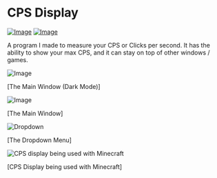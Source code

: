 # CPS Display

[![Image](https://img.shields.io/badge/Download-V1.0-success?style=for-the-badge)](https://github.com/Basicprogrammer10/CPS/releases/download/1.0.0/CPS.exe) [![Image](https://img.shields.io/badge/.NET-V4.7.2+-informational?style=for-the-badge)](https://dotnet.microsoft.com/)

A program I made to measure your CPS or Clicks per second. It has the ability to show your max CPS, and it can stay on top of other windows / games.

![Image](https://i.imgur.com/hqPBAew.png)

[The Main Window (Dark Mode)]

![Image](https://i.imgur.com/ISqYNS3.png)

[The Main Window]

![Dropdown](https://i.imgur.com/Vgl25Uw.png)

[The Dropdown Menu]

![CPS display being used with Minecraft](https://i.imgur.com/GHYIIHL.jpg)

[CPS Display being used with Minecraft]

